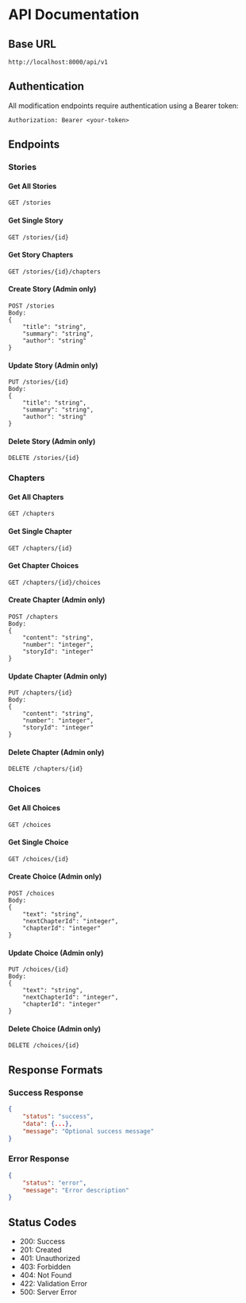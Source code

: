 # API Documentation

## Base URL
```
http://localhost:8000/api/v1
```

## Authentication
All modification endpoints require authentication using a Bearer token:
```
Authorization: Bearer <your-token>
```

## Endpoints

### Stories

#### Get All Stories
```
GET /stories
```

#### Get Single Story
```
GET /stories/{id}
```

#### Get Story Chapters
```
GET /stories/{id}/chapters
```

#### Create Story (Admin only)
```
POST /stories
Body:
{
    "title": "string",
    "summary": "string",
    "author": "string"
}
```

#### Update Story (Admin only)
```
PUT /stories/{id}
Body:
{
    "title": "string",
    "summary": "string",
    "author": "string"
}
```

#### Delete Story (Admin only)
```
DELETE /stories/{id}
```

### Chapters

#### Get All Chapters
```
GET /chapters
```

#### Get Single Chapter
```
GET /chapters/{id}
```

#### Get Chapter Choices
```
GET /chapters/{id}/choices
```

#### Create Chapter (Admin only)
```
POST /chapters
Body:
{
    "content": "string",
    "number": "integer",
    "storyId": "integer"
}
```

#### Update Chapter (Admin only)
```
PUT /chapters/{id}
Body:
{
    "content": "string",
    "number": "integer",
    "storyId": "integer"
}
```

#### Delete Chapter (Admin only)
```
DELETE /chapters/{id}
```

### Choices

#### Get All Choices
```
GET /choices
```

#### Get Single Choice
```
GET /choices/{id}
```

#### Create Choice (Admin only)
```
POST /choices
Body:
{
    "text": "string",
    "nextChapterId": "integer",
    "chapterId": "integer"
}
```

#### Update Choice (Admin only)
```
PUT /choices/{id}
Body:
{
    "text": "string",
    "nextChapterId": "integer",
    "chapterId": "integer"
}
```

#### Delete Choice (Admin only)
```
DELETE /choices/{id}
```

## Response Formats

### Success Response
```json
{
    "status": "success",
    "data": {...},
    "message": "Optional success message"
}
```

### Error Response
```json
{
    "status": "error",
    "message": "Error description"
}
```

## Status Codes
- 200: Success
- 201: Created
- 401: Unauthorized
- 403: Forbidden
- 404: Not Found
- 422: Validation Error
- 500: Server Error

